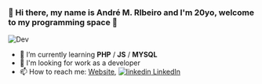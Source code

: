 ###  :city_sunset: Hi there, my name is André M. RIbeiro and I'm 20yo, welcome to my programming space :city_sunset:
![Dev](https://64.media.tumblr.com/bc91fffa1f7f71014fddf10d3d2decbd/tumblr_pkxty5psM71sguk2k_500.gifv)

<!--
**Andremzzr/Andremzzr** is a ✨ _special_ ✨ repository because its `README.md` (this file) appears on your GitHub profile.




-->
- 🌱 I’m currently learning <b>PHP</b> / <b>JS</b> / <b>MYSQL</b>  
- :telescope: I'm looking for work as a developer
- 📫 How to reach me: [Website](https://andremzzr.github.io/aboutMe/), <a href="https://www.linkedin.com/in/andr%C3%A9-mezzalira-ribeiro-90ab0b1ba/" rel="nofollow noreferrer">
    <img src="https://i.stack.imgur.com/gVE0j.png" alt="linkedin"> LinkedIn</a> 
  </a> &nbsp; 
  </br>
</br>


